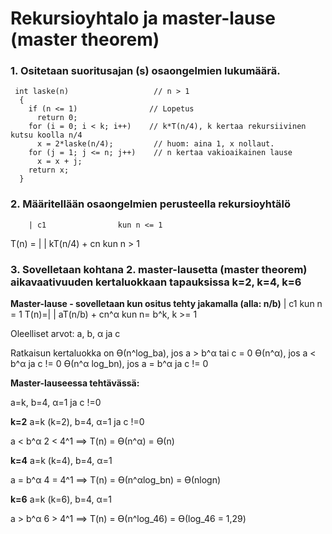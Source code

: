 # Rekursioyhtalo ja master-lause (master theorem)

### 1. Ositetaan suoritusajan (s) osaongelmien lukumäärä.
 
```
 int laske(n)					// n > 1
  {
    if (n <= 1)                // Lopetus
      return 0;
    for (i = 0; i < k; i++)    // k*T(n/4), k kertaa rekursiivinen kutsu koolla n/4 
      x = 2*laske(n/4);			// huom: aina 1, x nollaut.
    for (j = 1; j <= n; j++)    // n kertaa vakioaikainen lause
      x = x + j;
    return x;
  }
```

### 2. Määritellään osaongelmien perusteella rekursioyhtälö

        | c1				kun n <= 1
T(n) =  |
        | kT(n/4) + cn		kun n > 1


### 3. Sovelletaan kohtana 2. master-lausetta (master theorem) aikavaativuuden kertaluokkaan tapauksissa k=2, k=4, k=6

**Master-lause - sovelletaan kun ositus tehty jakamalla (alla: n/b)**
	 | c1					kun n = 1
T(n)=|
	 | aT(n/b) + cn^α		kun n= b^k, k >= 1
	 
Oleelliset arvot: a, b, α ja c

Ratkaisun kertaluokka on
ϴ(n^log_ba), 	jos a > b^α tai c = 0
ϴ(n^α), 		jos a < b^α ja c != 0
ϴ(n^α log_bn), 	jos a = b^α ja c != 0

**Master-lauseessa tehtävässä:**

a=k, b=4, α=1 ja c !=0

**k=2**
a=k (k=2), b=4, α=1 ja c !=0

a < b^α
2 < 4^1 ==> T(n) = ϴ(n^α) = ϴ(n)

**k=4**
a=k (k=4), b=4, α=1

a = b^α
4 = 4^1 ==> T(n) = ϴ(n^αlog_bn) = ϴ(nlogn)

**k=6**
a=k (k=6), b=4, α=1 

a > b^α
6 > 4^1 ==> T(n) = ϴ(n^log_46) = ϴ(log_46 = 1,29)

